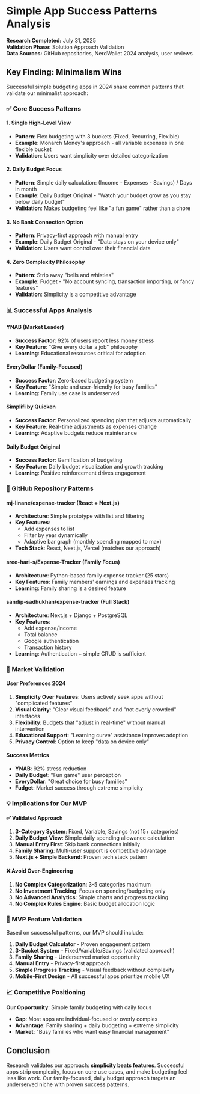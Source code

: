 # Simple App Success Patterns Analysis

**Research Completed:** July 31, 2025  
**Validation Phase:** Solution Approach Validation  
**Data Sources:** GitHub repositories, NerdWallet 2024 analysis, user reviews

## Key Finding: Minimalism Wins

Successful simple budgeting apps in 2024 share common patterns that validate our minimalist approach:

### ✅ Core Success Patterns

#### 1. **Single High-Level View**
- **Pattern**: Flex budgeting with 3 buckets (Fixed, Recurring, Flexible)
- **Example**: Monarch Money's approach - all variable expenses in one flexible bucket
- **Validation**: Users want simplicity over detailed categorization

#### 2. **Daily Budget Focus**
- **Pattern**: Simple daily calculation: (Income - Expenses - Savings) / Days in month
- **Example**: Daily Budget Original - "Watch your budget grow as you stay below daily budget"
- **Validation**: Makes budgeting feel like "a fun game" rather than a chore

#### 3. **No Bank Connection Option**
- **Pattern**: Privacy-first approach with manual entry
- **Example**: Daily Budget Original - "Data stays on your device only"
- **Validation**: Users want control over their financial data

#### 4. **Zero Complexity Philosophy**
- **Pattern**: Strip away "bells and whistles"
- **Example**: Fudget - "No account syncing, transaction importing, or fancy features"
- **Validation**: Simplicity is a competitive advantage

### 📊 Successful Apps Analysis

#### **YNAB (Market Leader)**
- **Success Factor**: 92% of users report less money stress
- **Key Feature**: "Give every dollar a job" philosophy
- **Learning**: Educational resources critical for adoption

#### **EveryDollar (Family-Focused)**
- **Success Factor**: Zero-based budgeting system
- **Key Feature**: "Simple and user-friendly for busy families"
- **Learning**: Family use case is underserved

#### **Simplifi by Quicken**
- **Success Factor**: Personalized spending plan that adjusts automatically
- **Key Feature**: Real-time adjustments as expenses change
- **Learning**: Adaptive budgets reduce maintenance

#### **Daily Budget Original**
- **Success Factor**: Gamification of budgeting
- **Key Feature**: Daily budget visualization and growth tracking
- **Learning**: Positive reinforcement drives engagement

### 🎯 GitHub Repository Patterns

#### **mj-linane/expense-tracker** (React + Next.js)
- **Architecture**: Simple prototype with list and filtering
- **Key Features**: 
  - Add expenses to list
  - Filter by year dynamically
  - Adaptive bar graph (monthly spending mapped to max)
- **Tech Stack**: React, Next.js, Vercel (matches our approach)

#### **sree-hari-s/Expense-Tracker** (Family Focus)
- **Architecture**: Python-based family expense tracker (25 stars)
- **Key Features**: Family members' earnings and expenses tracking
- **Learning**: Family sharing is a desired feature

#### **sandip-sadhukhan/expense-tracker** (Full Stack)
- **Architecture**: Next.js + Django + PostgreSQL
- **Key Features**: 
  - Add expense/income
  - Total balance
  - Google authentication
  - Transaction history
- **Learning**: Authentication + simple CRUD is sufficient

### 🚀 Market Validation

#### **User Preferences 2024**
1. **Simplicity Over Features**: Users actively seek apps without "complicated features"
2. **Visual Clarity**: "Clear visual feedback" and "not overly crowded" interfaces
3. **Flexibility**: Budgets that "adjust in real-time" without manual intervention
4. **Educational Support**: "Learning curve" assistance improves adoption
5. **Privacy Control**: Option to keep "data on device only"

#### **Success Metrics**
- **YNAB**: 92% stress reduction
- **Daily Budget**: "Fun game" user perception
- **EveryDollar**: "Great choice for busy families"
- **Fudget**: Market success through extreme simplicity

### 💡 Implications for Our MVP

#### ✅ **Validated Approach**
1. **3-Category System**: Fixed, Variable, Savings (not 15+ categories)
2. **Daily Budget View**: Simple daily spending allowance calculation
3. **Manual Entry First**: Skip bank connections initially
4. **Family Sharing**: Multi-user support is competitive advantage
5. **Next.js + Simple Backend**: Proven tech stack pattern

#### ❌ **Avoid Over-Engineering**
1. **No Complex Categorization**: 3-5 categories maximum
2. **No Investment Tracking**: Focus on spending/budgeting only
3. **No Advanced Analytics**: Simple charts and progress tracking
4. **No Complex Rules Engine**: Basic budget allocation logic

### 🎯 MVP Feature Validation

Based on successful patterns, our MVP should include:

1. **Daily Budget Calculator** - Proven engagement pattern
2. **3-Bucket System** - Fixed/Variable/Savings (validated approach)
3. **Family Sharing** - Underserved market opportunity
4. **Manual Entry** - Privacy-first approach
5. **Simple Progress Tracking** - Visual feedback without complexity
6. **Mobile-First Design** - All successful apps prioritize mobile UX

### 📈 Competitive Positioning

**Our Opportunity**: Simple family budgeting with daily focus
- **Gap**: Most apps are individual-focused or overly complex
- **Advantage**: Family sharing + daily budgeting + extreme simplicity
- **Market**: "Busy families who want easy financial management"

## Conclusion

Research validates our approach: **simplicity beats features**. Successful apps strip complexity, focus on core use cases, and make budgeting feel less like work. Our family-focused, daily budget approach targets an underserved niche with proven success patterns.